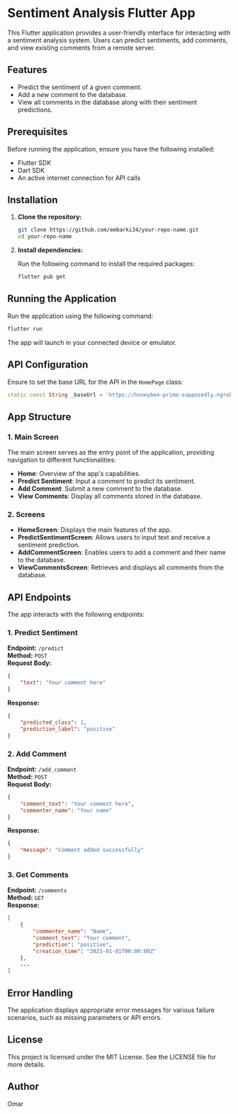 
# Sentiment Analysis Flutter App

This Flutter application provides a user-friendly interface for interacting with a sentiment analysis system. Users can predict sentiments, add comments, and view existing comments from a remote server.

## Features

- Predict the sentiment of a given comment.
- Add a new comment to the database.
- View all comments in the database along with their sentiment predictions.

## Prerequisites

Before running the application, ensure you have the following installed:

- Flutter SDK
- Dart SDK
- An active internet connection for API calls

## Installation

1. **Clone the repository:**

   ```bash
   git clone https://github.com/embarki34/your-repo-name.git
   cd your-repo-name
   ```

2. **Install dependencies:**

   Run the following command to install the required packages:

   ```bash
   flutter pub get
   ```

## Running the Application

Run the application using the following command:

```bash
flutter run
```

The app will launch in your connected device or emulator.

## API Configuration

Ensure to set the base URL for the API in the `HomePage` class:

```dart
static const String _baseUrl = 'https://honeybee-prime-supposedly.ngrok-free.app';
```

## App Structure

### 1. Main Screen

The main screen serves as the entry point of the application, providing navigation to different functionalities:

- **Home**: Overview of the app's capabilities.
- **Predict Sentiment**: Input a comment to predict its sentiment.
- **Add Comment**: Submit a new comment to the database.
- **View Comments**: Display all comments stored in the database.

### 2. Screens

- **HomeScreen**: Displays the main features of the app.
- **PredictSentimentScreen**: Allows users to input text and receive a sentiment prediction.
- **AddCommentScreen**: Enables users to add a comment and their name to the database.
- **ViewCommentsScreen**: Retrieves and displays all comments from the database.

## API Endpoints

The app interacts with the following endpoints:

### 1. Predict Sentiment

**Endpoint:** `/predict`  
**Method:** `POST`  
**Request Body:**
```json
{
    "text": "Your comment here"
}
```
**Response:**
```json
{
    "predicted_class": 1,
    "prediction_label": "positive"
}
```

### 2. Add Comment

**Endpoint:** `/add_comment`  
**Method:** `POST`  
**Request Body:**
```json
{
    "comment_text": "Your comment here",
    "commenter_name": "Your name"
}
```
**Response:**
```json
{
    "message": "Comment added successfully"
}
```

### 3. Get Comments

**Endpoint:** `/comments`  
**Method:** `GET`  
**Response:**
```json
[
    {
        "commenter_name": "Name",
        "comment_text": "Your comment",
        "prediction": "positive",
        "creation_time": "2023-01-01T00:00:00Z"
    },
    ...
]
```

## Error Handling

The application displays appropriate error messages for various failure scenarios, such as missing parameters or API errors.

## License

This project is licensed under the MIT License. See the LICENSE file for more details.

## Author

Omar
